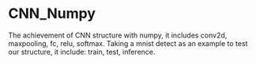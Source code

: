 # CNN_Numpy
The achievement of CNN structure with numpy, it includes conv2d, maxpooling, fc, relu, softmax.
Taking a mnist detect as an example to test our structure, it include: train, test, inference.
